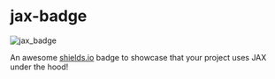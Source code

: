 # jax-badge

![jax_badge][jax_badge_link]

An awesome [shields.io](https://shields.io/) badge to showcase that your project uses JAX under the hood!

[jax_link]: https://github.com/google/jax
[jax_badge_link]: https://img.shields.io/badge/JAX-Accelerated-blue.svg?style=flat-square&logo=data%3Aimage%2Fpng%3Bbase64%2CiVBORw0KGgoAAAANSUhEUgAAAPoAAACRCAMAAADdAVWWAAACYVBMVEUAAACVAKwDaltNkPezu9bivuuyxsO0xunCzub4%2FOm7tcnT1tv9%2F%2Bvf4%2BH9%2F%2B3T1Nyqu7ixvrvp8OXz9%2BYjppoBV9bi5%2BL6%2F%2BTY3N7s9OVhAJfb3t%2FJudHS097MwtPn7eVZAJPOxtXc4N%2Fk6uK9y%2Be2xcHF0OXBz8zn6%2BTM1eQcYNfFr82xo8O2v9lZkfTR193g4OfgyuicJ7Bel%2FbqgPwAaVwqVsYAeWsmppphmfedLbFqG5qXAK2dM7Gww%2BoyZ9YwWccca18PaV3qfP3rdf5Sk%2FkAZVepuuJZlffFr84Ac2JIj%2Fjiuu0AV0UhU8ahwLudsq4BopUuqJzug%2F9AXsQSUMsSemztef8ZbF9unvU6adZsJJsAPMTApMoAX1AfpZk2qp6bFK8ae26jt7S%2Fnsq3kcPvjP%2BbHK9noP%2B5tsTJtNTBqcszc2gAW0qFpZ27mcZlmvWgS7OWr6kdfG%2BrtdUAR8WtxsmparlmnPepvruyf7%2BcALGtd7x7npOpv%2BvsoPrns%2FOPq6MAY0fqqvfau%2BTRsd0mfG7qjPp4pPWyh77ulvyyxdyaCq9oAJxJhncAblCRsfNrEJs6dmvTutylO7ifP7JmM5ZuloqavP%2BmYrcqrqJkkISgrda9scgTTsVZi3uHq%2FSju%2B67icmkWbWbt%2FHAk86owve0csStWL6nTrl8q%2F%2BMm9RMaMmKs%2F%2Bwt7yWo9V%2Bjs%2B6fsqwZcE7gWuRv7dltKZunJPXxOfNxdVsgMx%2Fu69Jrp9bdtAkeWVUj4XCz9Augnb2rP%2B%2Fyetsh9yZgralkr2JaK15SaN%2BluVPeeKSpueKep1oAAAAMnRSTlMA%2Ff793%2FTM9Mcp4aUMeBSw%2FN9LNv3%2Bax6WQv6L5rvWVf7Ig2Pm4tLJXP7%2B9P7p%2FuL%2B2vcf4xwAABS5SURBVHjazJqFTyTLFsZnmmc89LHu7t7cCaFSTTKMhG4gmYQESTIT3BnsGr7umVXCuut1hY2s%2FmWvzzRD0fQ5fXWn5ousoF9V9%2FlVne94ZCrvw79J7fknqbkNHlKb5uivO7zMkyla9e8QpcrLJ4J1lE527%2FYQyj1SQ3xdIDh1akvGWM%2F5NlSKq%2FjLuU8oBU%2F08%2FW5Hlxb3wepr6s56X0qlkyulj2rLC1GVVo5OUVZCNRcm%2Fb%2BuJV4jqrqyBU7es7LxJLJ1X86DxLOK85WBV0s8Gm%2BL9uDqeB8gFqx891cE0smV7tvkJse%2BuBqQWXenwo8iNYcpVesapwzxvet8shX7nYwjju%2F%2FBsWVM3busbj1JF28sumerwaLFmOR7623sgC76jmagK0BdO5qesbPQ5to2tc4OTgmPl1mje6JhPARj3uWU9OuFh4bFoAD09XImBzo4Kmmuq4Lh9wOV8R1ksrvpwLuFsAsbH1%2BR671pGbHmi%2FxtSkmPfpNtlgm6TBVuYGNk1Nefhx3R8BG6wYiF0EwMkFG1njSLAJCyCN92T%2FTrAFTSowZMmkaNuNLBpsZ0iwCQvg4UXB7wbbF%2FB1Ysnkgo2scZd%2FpwUAXNHvBFvUy1RkyWRo3bck2CrmPgm4WNBUoY7FgFtJ1DjQycGLTEWWTIKyy%2Bga9%2FDEb7BZiHkfLQAu%2F591NBXaoEAgSyZBBV9VFNNg%2B50W7IBb7QY21SZxJki%2F1jxzB5s7m23b%2Fnz1%2FHPkRoVRzlRkyWRo558G21LvGo9a1XqDC9h0jiyZHMCt%2FH1go9ksxC6%2BSPaqiugaV1d1E%2Fk6WLL0K3976K%2BCzfbabgKw1biATRQI2YBbTYOtlO5KgQWmYtqY68lz60pNN4mvkwu47MnK4gpUxZUPzRoXwGWyGbMAgMvzmGAjvip4FKiAiaUfcBu%2BbaB0tqqdUg1tYey%2FG6bOUDrf3aSC8CVLr4r2TJYRmtzzqovUK3zTociPHq4idbgfzn%2Borm9JO9hC1OP%2BYCRynFL1DFQrVKxHp94TE2w91hkWe9k3SQabUOkFI36surfej6je39fyE2eohbY278kaCmyD49axH6FiQZrBRnelKp8c85WMXA2X%2BzCVxxJ3OcMsDOqMt%2BFMDJ5o5VwXTJQIdgAbZb2i4XOj1piNVNf7UPmrh0a9CNd5dJSzpu72ANbSOTmt8i90sE6egNOlZWUuccuM0lyrtNyO4duuhOu7WIfDQtIZ4%2BNVQeLky3irOMJLPMRv%2BIqKW7IejBi1JbXGm0LcOmz7hLNaM67f5Az%2BmAo6rzvdXlVlTYO6w7kGt920ahN9YwuV3TetlwwrQxN9xCNfHv7uJWdLnJ9r9Wrw5%2BOTdXhWAXWwH%2F6Ue2Gn45asyxGlucSU8W7EH1ZQ6%2FV9tx2A0%2FTpJuuV71%2Fa4QhOpV7yJv3lRSb3FJvnBrafwThse%2FwYVenqTcB5mc1Cf9v8O9Axfa0mgGYVKuPjUc7ou4vcuKXyYTy56SCjMBGjAScaVMnHXG8Sjz4ADskq4GM9AnBSWrI5NNjOfm6UzKtZmY30UdtefewR7LJg87hor%2FPu8wEsq4AP3RSAIxrxsuKWrMkZo1l4b5kB7wTgtA7haLxHOBKAc2QV8GLAvySBDeKWChJsLcqC8yTgwj5q2yfMii7A9tjWle%2BZCmJZBQBuWoclE6Gb3DkCoYoLCQDbvABw8Wo%2FAbjYdy84m7d6zsZ5NjZ4MkC0dDTeZn0uHbVKmSOovDzkGy5ZrOGR3rBCWL%2Bdesg7TLB1CHs2wFlzBIt1MfWEiJmEdGkr3ZX68sLrEpualfgQte3%2B6pbnnKXeX2Y%2FqLBr7QE0q7AAB4tBj1VIAtuw3XutC%2BDCPwPgAGyOa4lmAU6ATQgAl6RB%2Bodpcr46WEp13gXYhPWZFgpwfgAcS1mxCwAXxLKK1FIB2LZmUNwyI2ocBTiblK7rTdYJDbnHVQXxrAIqAQCuaX2u%2FLhFgM3m3JKRGHEDHNeaBNjsDYipoA1sQlAWGYxLSu1K0WATgDsGgFMQ%2Bfyx737yAqzQns1JJKsQt7yXW9Iet5Cd9yfH4DSDaeRqLIzK13c%2FqupUe7bthCNuEUegwdZlaZ4juFHagGug4fPXuPFmZWIofLX3am%2Fv1avWH73mn%2FN%2F8UWujZP92VNEVgFH%2BWtpBlu2W%2Bd9yHca915rvB0ZihBqeTWm4tK8UZ3qvGv81ap0zxGEinGZYCtMONCWurev%2B19MIY6z1fFHuD9oRyVbVk4B2PIyBmyhssRshHjX3%2B3y5E30%2BXG8WYBDH%2BrW8STAMXVIAhvRlTJabuMVvmWNJ3eHolC9qhnrBoc1aJPtaZWKo2WDTXSlzBuq0zpcXKEgbTpGHuVjhVgYwyBw6BjU0Vfh5YZ0g801bhkeViITSrPTemGyIO1KkGHM%2FbvYaW7UfBggisJOc9FlmRS3WC3YYafzuFWQlkWIbSfCGKZb4SL8ITtuyS7LouMW2O5kC1ZxmN%2BRWjk6jHndhSaPWnLzo5zJj1vIrtRXELeAjJElZ9lmZShVkPILY%2BQNLr7kLMv4oI63YGUMEhQ9y3KNW1ItWNu21xqJXaJ3H3cLYy7au%2FJQ2kUSR4%2BPyAVbJcQtKasttntrsxJZVJB2GIqPApx4rC2%2FCw3aZMaoZXDcUrtAMnj2xabPLi5IRWSvql5MG4jkURzqMjZueQJxi3i34V8CbLaCVIADToQx4k7Kxb%2BsFqwAm5S4hQab0LuR0wvrYIFNKBt6VSTghD9o0KpCHfrji0zWWOiyZ65xS629BasM28EmtG6GbFG%2BhmmDVP%2BpjWtIC1ZS3OIyR2A%2FwdUaI2%2BstRgGsNmVuyNcTvaqko810qAVgIPDu%2Bw5AqHQBQtsthbsfL6ecBaklSKMoaYNRPKIZIwZNUcgHm%2FRgp21pipakJP2rteKSxijLUkeBdCgMZtpYHvtPLUnRgw72H4v4CCMWQQ2oQ7IGDNujsA37LygA%2BBqjR35KCvuk5UOAMe4SB6FrCEalv45gq9CvzNuERnjuxIjjhYkAJzfJYxRpwFsTnETcBLmCLJc5wgQ5wC4d7uotHKWmjbwGV3XzeQR7dkA4NT1uXLnCISIuMW6wQ1RBSl3h89fjgrG6QZ1rmICwD1K8xzBtmehAULFF%2B6XnEZl%2FL%2B4q2Bv41qin7cYVphemDklV1EiWfEzyBw5bLuGkMIoK8zMjIYy2mGmL4y%2F6u3In9JZac5Ivo9Oudsmmb137tmdmXO2LoLL5CNX7joOsGv%2BUrHdEmX7pabtli7DP4fo1xHPEUzwIWx7%2FuRWCcCtUSM%2BRRgxailC3r17sPKednqIKTcvRgiceN5L8SPIXo08Vw5XdysVUR18UBK8JKM6eGv37OkIe%2FK2oFW%2FaLrqHeAoRGD1Z6PruxpUpX58EHQDBCO3g%2B5uEtxVD%2B9qss2zeTUo1y9e7%2FEf5%2Bam7u%2F64XYLJjYUeWnw1q1gKboWwYYli07Tqws84Wvwq4shN%2BeOLuv%2BfmRr2y0f%2BW6j8KqqI9VVKPLbumzTrsRKii56ca0xqcTqIVzrXlaWMa59a%2BcISvDCljxA19zBJ4tU2SbV36WnOarHG0yF6iGEu5dllHV%2FK82l9NAG5B4GUXS3lVR4sFuTbcrP8LFBeJJ%2BGlgqwBB8j0aXZdixh9sI7ZYArkpp2QxTwV11T5NtpnmlEiwtOskfTKRN7bUQ6u1Ft0Mf%2FaJdK%2FwIAhsOu7vBhVVS4db2pLJNT0KPkd%2BN%2FgaWCmjGjwKn2LvX924dsZVCYsOpoBPbFG9sd4cSOo%2BxKg1oP5hwcxMtOoWe8e7z%2FzOxhf4eouEER80nVpsb0xqC66QTW0YLbIIbknq7BRPbw0ipTmyaE1cMec4ZGvpHk1ZjF20U4gUtOoHSnROcPkdgRGylyYiNLzP%2FJ9oEBg1mPYT6vyMnguurVaUYdGIrNSG2PYzRWHITo%2F3Jnm3pH%2FuZjkJwRIntA4jgdNmmTmwEjdhKNcMSe2pSKMGyAi0YJjEdhbjKFj1KcJ1SmiMwJLYSxYmLiE0gct55JLSG4PQQMjg4wemyTZjNVW6N2PbohiXC4xvrPILBMdNRCCI2J4jgsGzzv0hsNUIJls42b4vmkYHNwRuPQhzIjY%2BcCK5HctnmbbywETcmtiQWk4mvatSMCXnieE5VP2BuxsTGCK7jf4XY3MF7isWkMBjYMiVPmkc0QWU%2BCsGJjRNcr2Ttlod4YbVUUC0meXi8x1hDmsdEhMBAOOZmTGyc4LrqJR0tm5XiBXh4F9QtjOCOOImNE9wQ86oUJzaO0e%2F62XMEH6G%2B6txIsFuVCDcRm1u%2BZqfCIc1iMiQPPy%2FYdJETm3N%2BrH2SUYjxcjV19VdzD5cBdG%2Fq9SMqwq7OtomtGuBh5GEpuNTtdkoumYk9RkkaQkgm%2BemqDa%2F7ciEm%2BiCej5q%2FsUTExvmRJ%2Fjak0KMexQdmIdfqszDt1GJ7Suw6IEffIENANk%2F%2FgIXfVLuxrrKqTIyl7tOWfKlFecxsf2zMG8TWvUzV%2BLG6Xjx4nQ7s1EI34FsmM2%2BrxTZ5jqoXsos2rpWFupbx5cu0ryTqXUuG%2B2cP4ZyfUreWSzqVLl5m%2FKYekIp6dz8RpPnuqTWOY2BqsTmlPKy6P64ktMybcDAnvUQwenc7JsbQA86P2glnZXWrFlYnruibv6KTGk26rTunUxP6SKv11WS9FM%2BAL1QwK1z8y%2FKY%2BoBdY6A1EvYaWca0zEy0a5mMekNSe9mFPnv9hR5i%2FRToD163QEEp7Vb5voCSirosk0agMQTIadc0qB%2FMotJr%2FjgcqThZk5mVBlD8m5hoApND6qjED%2FAVFjtW%2F2V6kdgh143Hzvt7Ew4CabuWrJItZikUP7MCyUa7UQVI1O5t0HcGB0Yrfkcn3FqNv%2BS1I%2BAZB5wIsRyxXluzVmxNbnFZOJLiqfmzBL7R2PeBjxyciCDk8Ijf4MLq2YzToWCX9Za82LyXIoSjDw6ZsPoZmhvbDQoF1N7xFdptkaPFEqY%2BJMglLfmg2tBF9nBGnCz4i7i%2B0H3I%2BDyXEBw8%2FlJQCmgEVssXi%2BNQnudxFaZGds3035P8yQWMcDw5GCN2DYEjFKBiZk0K7nv2fAz%2BRLs0dstzgF4ls32HWTeBnGmdAlG06wqpREb7jxqqcAm%2FG2CIys5sOWn2TuVEdshhdhk2QNFtIl%2BAsG8hxUsxWYMaLcQ9Gz%2BUaH7Ooe4YX7dihQIbo5ObJzRnD3GUAPbVi0E5%2Bg8Qt0XmiPQszmgEduJ%2BdY6h2AREByt0UpipRSILY8ymO9jls3sMGHST9acYOY9XfnDuyGxnVDaLTdp0bmah7Y1UK3FCM7m5B36HIEgbIvKNpdYcQxJ0s%2BY5jHeeawfnyMo0LL5K0hs2TgV4pR7pGMEq05rRIlKG%2FV40jkChpiOkfY%2BPQ8D6SexIFD2qsSGs5lSQVG3zEowIqBtjWKPmkqSnEWbI2AhMBEr%2FfUGkUT820FU%2BilKXD398RwBy%2BZJairosk0ndIKrzFSJLcH%2BmaWxZ0oDEZsk%2FaQDAbom68S27YSSCnMh3ceIjWOWpXql2ifB1BVX9DkC4Ciatok9ELJ3%2FoVpHicNcIIDxAay2YzYuMyjDr7BLXdN%2FaayLskcgVSCpciWPBa2k2UrY0JE%2FthHtosZsc31JXHJZGBWcugNjgjOylukt1sSUWPLANJWEbHJ0s8a2bqCmjF6u0WvShUosk1gvkHb2pKR41q%2BVZsj%2BBl6Rnuu5GSCw%2FMPOgdlE4NBVJXKnoTgOxCQL1BVCv5v2Vy26SS4fa7l31gi8ivPu05P%2F3q6jNnx7RaG7%2FLoORFIP6URUoKXPJkm5EIcHoWvjTqMrz35FmCftbP%2FpxAT7u6FwP7waZsmQgObtU%2BgPzy9wQ1uKp4B0Bxu9oNL6ffDjc3gWuNVedUJw5TmT8e2k88BDHxJMYCvAnQ6n3lquYxTSxJuGH%2BB%2B3hmsQx%2FxbWrFX75WnpF%2Ff2KdPlaoz%2ByD%2BW6OtPS49XA8pMy%2BjSAXCfZpqvSyhFhxXkbELjF5Eg7vnQR%2Ftrwo1r5mr%2BxOdyI%2FreKa2vFZSc%2FAhWDyk9OFlHe5zXNhsn7Fko%2FLSvB24DALCb7NTf6Qej3w7UwvqtNyi37XuB1JtsE6DJ2YDmIfeBYkdep3qRLPyUjsg8fO%2B1aD2OoqL9G1%2BSL4eZiFPr9%2BTx07kego93rPuVg2d%2FkHUGfrkku%2FXSAF2Z7vVC2NQiPtrV2y%2B4kbHkk2%2BRoM7YPXPZX9IYKQmh3LEeTfuJ%2Bc89xeFs3adv6Pr5lJM91YB6XbUIMfgmXvbyBc7TT%2FrnN%2FCLdh9MBbjHZ4a0cHyHc3JhuchIkiHbXjUhlDr%2Ft0clo2Yng0KBE3zuVWPrpDSmzJR%2BnG21rfBIU%2B8M38%2BOMdrqkpL6wCQ4E36eBnsflEDoOy0nlSwqCd%2FKAq2bbOqzcsmlxtbkUdeSD3sAt%2F9rxFubhIRDBScsuNGPiP07c75ERwTWlSHD0wtomRaVVKgQn2D%2BPWA7d6choGk8P6gSnngTwljErOZvYeIvTnOBqYAi9FaNpasbAmVGd4PzFRicBK1IBYpPQMyWCoxDapOhtUEnNGDxI1VEjOMOTIMIscXu0Qkv7Ep505Q1ralAIPV2VGsF58Xx4D5i26Y3Ktn6knQQfDHKBHwEAJrg%2BL2M9Rk%2Bi%2FXMH0MnmzRiPqAr43G9OcIDhwlGvVOqvA2KTMRIQHMXeEOuvC%2FbPw76xtC8pYIvJLkbbujgJwc2LuWQCIIKbrBEc%2BK7ByJ36lxTwgHSnR2bbGt%2ByijBVZjGxIXTVCI5KsJybOcEphX66ZVD31UbZ1leVba2dBHY9HhObIcHhyf7ekg8nmzbwbEZiiL6Q4IoVgqu9pt2yrdY6XJXCBNdWJzik52hXp3xJoUbReLYfN9NoW6sEZ5cisR%2B9CcGdbPgThKASHDVjFCeuITbBATSG7ZNABJ0E6BIR3Lc6sQH0L59cLqPPy%2B82wxDIaDpThrVksyZ3%2B7ysdqaI4gr7Ub5YvpZOtSq6JqG2fiOuSum1qqMAfcaexlw5LD9HxjdFdae1N6je4z6GmPCx0bWhhra97dpC%2FEMJocuwzhATnETzLwBJ%2B58ZeUs8AAAAAElFTkSuQmCC
